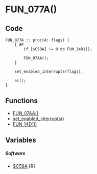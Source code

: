 # FUN_077A()

## Code
```
FUN_077A :: proc(A: flags) {
	{ AF
		if [$C58A] != 0 do FUN_14D1();
		
		FUN_07AA();
	}
	
	set_enabled_interrupts(flags);
	
	ei();
}
```
## Functions
- [FUN_07AA()](bank0/FUN_07AA.md)
- [set_enabled_interrupts()](bank0/set_enabled_interrupts.md)
- [FUN_14D1()](bank0/FUN_14D1.md)
## Variables
##### Software
- [$C58A](variables/software/C58A.md) [R]
